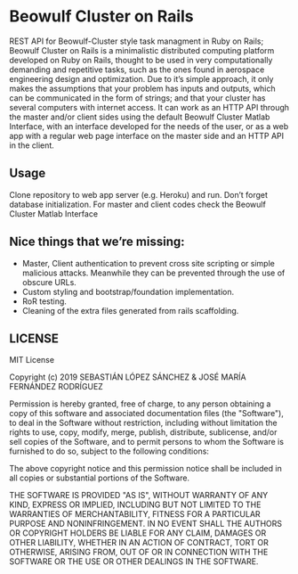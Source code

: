 # Beowulf Cluster on Rails

REST API for Beowulf-Cluster style task managment in Ruby on Rails; Beowulf Cluster on Rails is a minimalistic distributed computing platform developed on Ruby on Rails, thought to be used in very computationally demanding and repetitive tasks, such as the ones found in aerospace engineering design and optimization. Due to it’s simple approach, it only makes the assumptions that your problem has inputs and outputs, which can be communicated in the form of strings; and that your cluster has several computers with internet access. It can work as an HTTP API through the master and/or client sides using the default Beowulf Cluster Matlab Interface, with an interface developed for the needs of the user, or as a web app with a regular web page interface on the master side and an HTTP API in the client.

## Usage

Clone repository to web app server (e.g. Heroku) and run. Don’t forget database initialization. For master and client codes check the Beowulf Cluster Matlab Interface

## Nice things that we’re missing:

- Master, Client authentication to prevent cross site scripting or simple malicious attacks. Meanwhile they can be prevented through the use of obscure URLs.
- Custom styling and bootstrap/foundation implementation.
- RoR testing.
- Cleaning of the extra files generated from rails scaffolding.

## LICENSE

MIT License

Copyright (c) 2019 SEBASTIÁN LÓPEZ SÁNCHEZ & JOSÉ MARÍA FERNÁNDEZ RODRÍGUEZ

Permission is hereby granted, free of charge, to any person obtaining a copy
of this software and associated documentation files (the "Software"), to deal
in the Software without restriction, including without limitation the rights
to use, copy, modify, merge, publish, distribute, sublicense, and/or sell
copies of the Software, and to permit persons to whom the Software is
furnished to do so, subject to the following conditions:

The above copyright notice and this permission notice shall be included in all
copies or substantial portions of the Software.

THE SOFTWARE IS PROVIDED "AS IS", WITHOUT WARRANTY OF ANY KIND, EXPRESS OR
IMPLIED, INCLUDING BUT NOT LIMITED TO THE WARRANTIES OF MERCHANTABILITY,
FITNESS FOR A PARTICULAR PURPOSE AND NONINFRINGEMENT. IN NO EVENT SHALL THE
AUTHORS OR COPYRIGHT HOLDERS BE LIABLE FOR ANY CLAIM, DAMAGES OR OTHER
LIABILITY, WHETHER IN AN ACTION OF CONTRACT, TORT OR OTHERWISE, ARISING FROM,
OUT OF OR IN CONNECTION WITH THE SOFTWARE OR THE USE OR OTHER DEALINGS IN THE
SOFTWARE.
